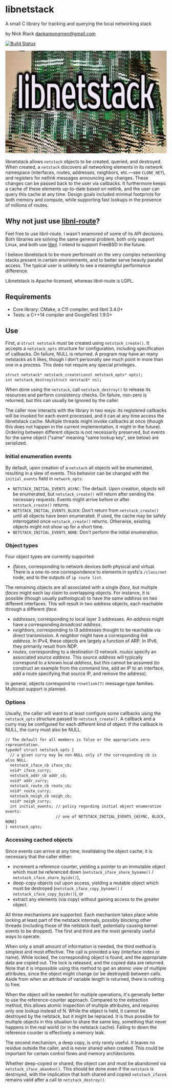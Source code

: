 # libnetstack
A small C library for tracking and querying the local networking stack

by Nick Black <dankamongmen@gmail.com>

[![Build Status](https://drone.dsscaw.com:4443/api/badges/dankamongmen/libnetstack/status.svg)](https://drone.dsscaw.com:4443/dankamongmen/libnetstack)

<p align="center">
<img width="640" height="320" src="tools/libnetstack.jpg"/>
</p>

libnetstack allows `netstack` objects to be created, queried, and destroyed.
When created, a `netstack` discovers all networking elements in its network
namespace (interfaces, routes, addresses, neighbors, etc.—see `CLONE_NET`), and
registers for netlink messages announcing any changes. These changes can be
passed back to the user via callbacks. It furthermore keeps a cache of these
elements up-to-date based on netlink, and the user can query this cache at any
time. Design goals included minimal footprints for both memory and compute,
while supporting fast lookups in the presence of millions of routes.

## Why not just use [libnl-route](https://www.infradead.org/~tgr/libnl/doc/api/group__rtnl.html)?

Feel free to use libnl-route. I wasn't enamored of some of its API decisions.
Both libraries are solving the same general problem, both only support Linux,
and both use [libnl](https://www.infradead.org/~tgr/libnl/doc/api/group__core.html).
I intend to support FreeBSD in the future.

I believe libnetstack to be more performant on the very complex networking
stacks present in certain environments, and to better serve heavily parallel
access. The typical user is unlikely to see a meaningful performance
difference.

Libnetstack is Apache-licensed, whereas libnl-route is LGPL.

## Requirements

* Core library: CMake, a C11 compiler, and libnl 3.4.0+
* Tests: a C++14 compiler and GoogleTest 1.9.0+

## Use

First, a `struct netstack` must be created using `netstack_create()`. It
accepts a `netstack_opts` structure for configuration, including specification
of callbacks. On failure, NULL is returned. A program may have an many
netstacks as it likes, though I don't personally see much point in more than
one in a process. This does not require any special privileges.

```
struct netstack* netstack_create(const netstack_opts* opts);
int netstack_destroy(struct netstack* ns);
```

When done using the `netstack`, call `netstack_destroy()` to release its
resources and perform consistency checks. On failure, non-zero is returned, but
this can usually be ignored by the caller.

The caller now interacts with the library in two ways: its registered callbacks
will be invoked for each event processed, and it can at any time access the
libnetstack cache. Multiple threads might invoke callbacks at once (though this
does not happen in the current implementation, it might in the future).
Ordering between different objects is not necessarily preserved, but events
for the same object ("same" meaning "same lookup key", see below) are
serialized.

### Initial enumeration events

By default, upon creation of a `netstack` all objects will be enumerated,
resulting in a slew of events. This behavior can be changed with the
`initial_events` field in `network_opts`:

* `NETSTACK_INITIAL_EVENTS_ASYNC`: The default. Upon creation, objects will be
  enumerated, but `netstack_create()` will return after sending the necessary
  requests. Events might arrive before or after `netstack_create()` returns.
* `NETSTACK_INITIAL_EVENTS_BLOCK`: Don't return from `netstack_create()` until
  all objects have been enumerated. If used, the cache may be safely
  interrogated once `netstack_create()` returns. Otherwise, existing objects
  might not show up for a short time.
* `NETSTACK_INITIAL_EVENTS_NONE`: Don't perform the initial enumeration.

### Object types

Four object types are currently supported:

* _ifaces_, corresponding to network devices both physical and virtual. There
  is a one-to-one correspondence to elements in sysfs's `/class/net` node, and
  to the outputs of `ip route list`.

The remaining objects are all associated with a single _iface_, but
multiple _ifaces_ might each lay claim to overlapping objects. For instance, it
is possible (though usually pathological) to have the same _address_ on two
different interfaces. This will result in two _address_ objects, each reachable
through a different _iface_.

* _addresses_, corresponding to local layer 3 addresses. An _address_ might
  have a corresponding _broadcast address_.
* _neighbors_, corresponding to l3 addresses thought to be reachable via direct
  transmission. A _neighbor_ might have a corresponding _link address_.
  In IPv4, these objects are largely a function of ARP. In IPv6, they primarily
  result from NDP.
* _routes_, corresponding to a destination l3 network. _routes_ specify an
  associated _source address_. This _source address_ will typically correspond
  to a known local _address_, but this cannot be assumed (to construct an
  example from the command line, add an IP to an interface, add a route
  specifying that source IP, and remove the address).

In general, objects correspond to `rtnetlink(7)` message type families.
Multicast support is planned.

### Options

Usually, the caller will want to at least configure some callbacks using the
`netstack_opts` structure passed to `netstack_create()`. A callback and a curry
may be configured for each different kind of object. If the callback is NULL,
the curry must also be NULL.

```
// The default for all members is false or the appropriate zero representation.
typedef struct netstack_opts {
  // a given curry may be non-NULL only if the corresponding cb is also NULL.
  netstack_iface_cb iface_cb;
  void* iface_curry;
  netstack_addr_cb addr_cb;
  void* addr_curry;
  netstack_route_cb route_cb;
  void* route_curry;
  netstack_neigh_cb neigh_cb;
  void* neigh_curry;
  int initial_events; // policy regarding initial object enumeration events:
                      // one of NETSTACK_INITIAL_EVENTS_{ASYNC, BLOCK, NONE}
} netstack_opts;
```

### Accessing cached objects

Since events can arrive at any time, invalidating the object cache, it is
necessary that the caller either:

* increment a reference counter, yielding a pointer to an immutable object
   which must be referenced down (`netstack_iface_share_byname()` /
   `netstack_iface_share_byidx()`),
* deep-copy objects out upon access, yielding a mutable object which must be
   destroyed (`netstack_iface_copy_byname()` / `netstack_iface_copy_byidx()`),
   or
* extract any elements (via copy) without gaining access to the greater object.

All three mechanisms are supported. Each mechanism takes place while locking at
least part of the netstack internals, possibly blocking other threads
(including those of the netstack itself, potentially causing kernel events to
be dropped). The first and third are the most generally useful ways to operate.

When only a small amount of information is needed, the third method is
simplest and most effective. The call is provided a key (interface index or
name). While locked, the corresponding object is found, and the appropriate
data are copied out. The lock is released, and the copied data are returned.
Note that it is impossible using this method to get an atomic view of
multiple attributes, since the object might change (or be destroyed) between
calls. Aside from when an attribute of variable length is returned, there is
nothing to free.

When the object will be needed for multiple operations, it's generally better
to use the reference-counter approach. Compared to the extraction method, this
allows atomic inspection of multiple attributes, and requires only one lookup
instead of N. While the object is held, it cannot be destroyed by the netstack,
but it might be replaced. It is thus possible for multiple objects in this
situation to share the same key, something that never happens in the real world
(or in the netstack cache). Failing to down the reference counter is
effectively a memory leak.

The second mechanism, a deep copy, is only rarely useful. It leaves no residue
outside the caller, and is never shared when created. This could be important
for certain control flows and memory architectures.

Whether deep-copied or shared, the object can and must be abandoned via
`netstack_iface_abandon()`. This should be done even if the `netstack` is
destroyed, with the implication that both shared and copied `netstack_iface`s
remains valid after a call to `netstack_destroy()`.
